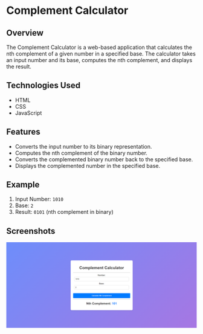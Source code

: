 # Complement Calculator

## Overview

The Complement Calculator is a web-based application that calculates the nth complement of a given number in a specified base. The calculator takes an input number and its base, computes the nth complement, and displays the result.

## Technologies Used

- HTML
- CSS
- JavaScript

## Features

- Converts the input number to its binary representation.
- Computes the nth complement of the binary number.
- Converts the complemented binary number back to the specified base.
- Displays the complemented number in the specified base.

## Example

1. Input Number: `1010`
2. Base: `2`
3. Result: `0101` (nth complement in binary)

## Screenshots

![Complement Calculator](image.png)
